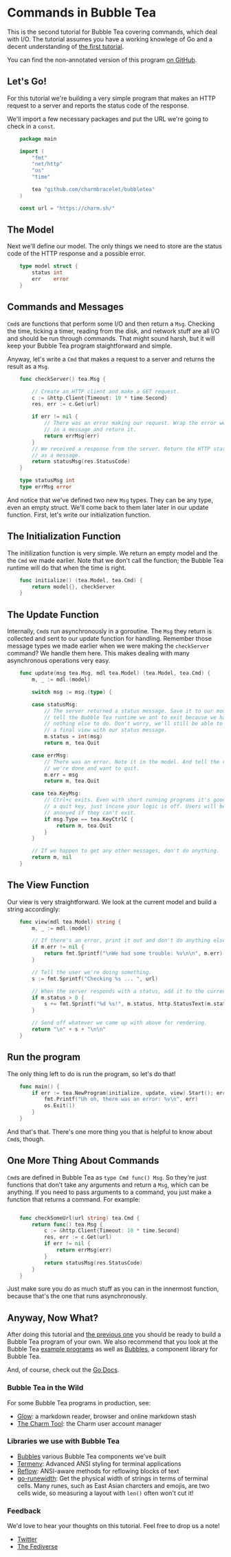 Commands in Bubble Tea
======================

This is the second tutorial for Bubble Tea covering commands, which deal with
I/O. The tutorial assumes you have a working knowlege of Go and a decent
understanding of [the first tutorial][basics].

You can find the non-annotated version of this program [on GitHub][source].

[basics]: http://github.com/charmbracelet/bubbletea/tree/master/tutorials/basics
[source]: https://github.com/charmbracelet/bubbletea/master/tutorials/commands

## Let's Go!

For this tutorial we're building a very simple program that makes an HTTP
request to a server and reports the status code of the response.

We'll import a few necessary packages and put the URL we're going to check in
a `const`.

```go
    package main

    import (
        "fmt"
        "net/http"
        "os"
        "time"

        tea "github.com/charmbracelet/bubbletea"
    )

    const url = "https://charm.sh/"
```

## The Model

Next we'll define our model. The only things we need to store are the status
code of the HTTP response and a possible error.

```go
    type model struct {
        status int
        err    error
    }
```

## Commands and Messages

`Cmd`s are functions that perform some I/O and then return a `Msg`. Checking the
time, ticking a timer, reading from the disk, and network stuff are all I/O and
should be run through commands. That might sound harsh, but it will keep your
Bubble Tea program staightforward and simple.

Anyway, let's write a `Cmd` that makes a request to a server and returns the
result as a `Msg`.

```go
    func checkServer() tea.Msg {

        // Create an HTTP client and make a GET request.
        c := &http.Client{Timeout: 10 * time.Second}
        res, err := c.Get(url)

        if err != nil {
            // There was an error making our request. Wrap the error we received
            // in a message and return it.
            return errMsg(err)
        }
        // We received a response from the server. Return the HTTP status code
        // as a message.
        return statusMsg(res.StatusCode)
    }

    type statusMsg int
    type errMsg error
```

And notice that we've defined two new `Msg` types. They can be any type, even
an empty struct. We'll come back to them later later in our update function.
First, let's write our initialization function.

## The Initialization Function

The initilization function is very simple. We return an empty model and the
the `Cmd` we made earlier. Note that we don't call the function; the Bubble Tea
runtime will do that when the time is right.

```go
    func initialize() (tea.Model, tea.Cmd) {
        return model{}, checkServer
    }
```

## The Update Function

Internally, `Cmd`s run asynchronously in a goroutine. The `Msg` they return is
collected and sent to our update function for handling. Remember those message
types we made earlier when we were making the `checkServer` command? We handle
them here. This makes dealing with many asynchronous operations very easy.

```go
    func update(msg tea.Msg, mdl tea.Model) (tea.Model, tea.Cmd) {
        m, _ := mdl.(model)

        switch msg := msg.(type) {

        case statusMsg:
            // The server returned a status message. Save it to our model. Also
            // tell the Bubble Tea runtime we ant to exit because we have
            // nothing else to do. Don't worry, we'll still be able to render
            // a final view with our status message.
            m.status = int(msg)
            return m, tea.Quit

        case errMsg:
            // There was an error. Note it in the model. And tell the runtime
            // we're done and want to quit.
            m.err = msg
            return m, tea.Quit

        case tea.KeyMsg:
            // Ctrl+c exits. Even with short running programs it's good to have
            // a quit key, just incase your logic is off. Users will be very
            // annoyed if they can't exit.
            if msg.Type == tea.KeyCtrlC {
                return m, tea.Quit
            }
        }

        // If we happen to get any other messages, don't do anything.
        return m, nil
    }
```

## The View Function

Our view is very straightforward. We look at the current model and build a
string accordingly:

```go
    func view(mdl tea.Model) string {
        m, _ := mdl.(model)

        // If there's an error, print it out and don't do anything else.
        if m.err != nil {
            return fmt.Sprintf("\nWe had some trouble: %v\n\n", m.err)
        }

        // Tell the user we're doing something.
        s := fmt.Sprintf("Checking %s ... ", url)

        // When the server responds with a status, add it to the current line.
        if m.status > 0 {
            s += fmt.Sprintf("%d %s!", m.status, http.StatusText(m.status))
        }

        // Send off whatever we came up with above for rendering.
        return "\n" + s + "\n\n"
    }
```

## Run the program

The only thing left to do is run the program, so let's do that!

```go
    func main() {
        if err := tea.NewProgram(initialize, update, view).Start(); err != nil {
            fmt.Printf("Uh oh, there was an error: %v\n", err)
            os.Exit(1)
        }
    }
```

And that's that. There's one more thing you that is helpful to know about
`Cmd`s, though.

## One More Thing About Commands

`Cmd`s are defined in Bubble Tea as `type Cmd func() Msg`. So they're just
functions that don't take any arguments and return a `Msg`, which can be
anything. If you need to pass arguments to a command, you just make a function
that returns a command. For example:

```go

    func checkSomeUrl(url string) tea.Cmd {
        return func() tea.Msg {
            c := &http.Client{Timeout: 10 * time.Second}
            res, err := c.Get(url)
            if err != nil {
                return errMsg(err)
            }
            return statusMsg(res.StatusCode)
        }
    }

```

Just make sure you do as much stuff as you can in the innermost function,
because that's the one that runs asynchronously.

## Anyway, Now What?

After doing this tutorial and [the previous one][basics] you should be ready to
build a Bubble Tea program of your own.  We also recommend that you look at the
Bubble Tea [example programs][examples] as well as [Bubbles][bubbles],
a component library for Bubble Tea.

And, of course, check out the [Go Docs][docs].

### Bubble Tea in the Wild

For some Bubble Tea programs in production, see:

* [Glow](https://github.com/charmbracelet/glow): a markdown reader, browser and online markdown stash
* [The Charm Tool](https://github.com/charmbracelet/charm): the Charm user account manager

[examples]: http://github.com/charmbracelet/bubbletea/tree/master/examples
[docs]: https://pkg.go.dev/github.com/charmbracelet/glow?tab=doc
[bubbles]: https://github.com/charmbracelet/bubbles

### Libraries we use with Bubble Tea

* [Bubbles][bubbles] various Bubble Tea components we've built
* [Termenv][termenv]: Advanced ANSI styling for terminal applications
* [Reflow][reflow]: ANSI-aware methods for reflowing blocks of text
* [go-runewidth][runewidth]: Get the physical width of strings in terms of terminal cells. Many runes, such as East Asian charcters and emojis, are two cells wide, so measuring a layout with `len()` often won't cut it!

[termenv]: https://github.com/muesli/termenv
[reflow]: https://github.com/muesli/reflow
[bubbles]: https://github.com/charmbracelet/bubbles
[runewidth]: https://github.com/mattn/go-runewidth

### Feedback

We'd love to hear your thoughts on this tutorial. Feel free to drop us a note!

* [Twitter](https://twitter.com/charmcli)
* [The Fediverse](https://mastodon.technology/@charm)
